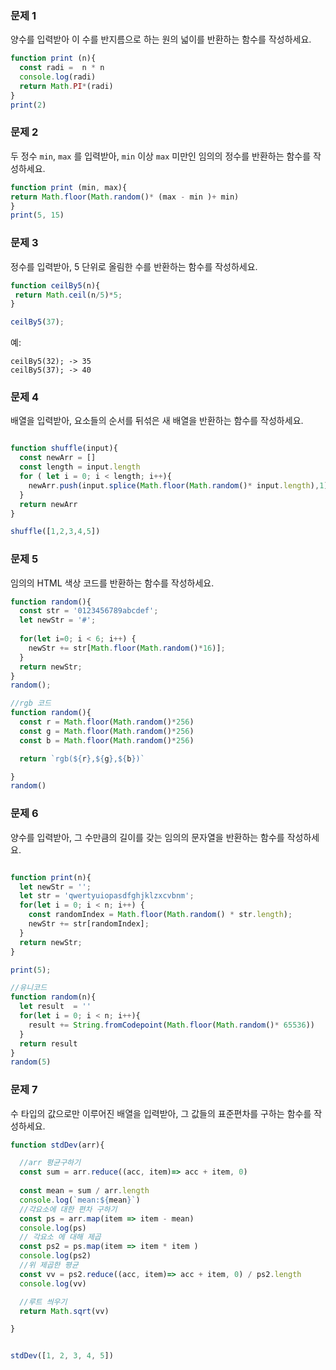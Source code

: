 ### 문제 1

양수를 입력받아 이 수를 반지름으로 하는 원의 넓이를 반환하는 함수를 작성하세요.
```js
function print (n){
  const radi =  n * n
  console.log(radi)
  return Math.PI*(radi)
}
print(2)

```

### 문제 2

두 정수 `min`, `max` 를 입력받아, `min` 이상 `max` 미만인 임의의 정수를 반환하는 함수를 작성하세요.

```js
function print (min, max){
return Math.floor(Math.random()* (max - min )+ min)
}
print(5, 15)

```

### 문제 3

정수를 입력받아, 5 단위로 올림한 수를 반환하는 함수를 작성하세요.


```js
function ceilBy5(n){
 return Math.ceil(n/5)*5;  
}

ceilBy5(37); 
```
예:
```
ceilBy5(32); -> 35
ceilBy5(37); -> 40
```

### 문제 4

배열을 입력받아, 요소들의 순서를 뒤섞은 새 배열을 반환하는 함수를 작성하세요.

```js

function shuffle(input){
  const newArr = []
  const length = input.length
  for ( let i = 0; i < length; i++){
    newArr.push(input.splice(Math.floor(Math.random()* input.length),1)[0]) 
  }
  return newArr
}

shuffle([1,2,3,4,5])

```

### 문제 5

임의의 HTML 색상 코드를 반환하는 함수를 작성하세요.

<!-- # 으로 시작 -->

```js 
function random(){
  const str = '0123456789abcdef';
  let newStr = '#';
  
  for(let i=0; i < 6; i++) {
    newStr += str[Math.floor(Math.random()*16)];
  }
  return newStr;
}
random();
```
```js
//rgb 코드
function random(){
  const r = Math.floor(Math.random()*256)
  const g = Math.floor(Math.random()*256)
  const b = Math.floor(Math.random()*256)

  return `rgb(${r},${g},${b})`

}
random()
```


### 문제 6

양수를 입력받아, 그 수만큼의 길이를 갖는 임의의 문자열을 반환하는 함수를 작성하세요.
```js

function print(n){
  let newStr = '';
  let str = 'qwertyuiopasdfghjklzxcvbnm';
  for(let i = 0; i < n; i++) {
    const randomIndex = Math.floor(Math.random() * str.length);
    newStr += str[randomIndex];
  }
  return newStr;
}

print(5);

```

```js
//유니코드
function random(n){
  let result  = ''
  for(let i = 0; i < n; i++){
    result += String.fromCodepoint(Math.floor(Math.random()* 65536))
  }
  return result
}
random(5)

```


### 문제 7

수 타입의 값으로만 이루어진 배열을 입력받아, 그 값들의 표준편차를 구하는 함수를 작성하세요.

```js
function stdDev(arr){

  //arr 평균구하기
  const sum = arr.reduce((acc, item)=> acc + item, 0)
  
  const mean = sum / arr.length
  console.log(`mean:${mean}`)
  //각요소에 대한 편차 구하기
  const ps = arr.map(item => item - mean)
  console.log(ps)
  // 각요소 에 대해 제곱
  const ps2 = ps.map(item => item * item )
  console.log(ps2)
  //위 제곱한 평균 
  const vv = ps2.reduce((acc, item)=> acc + item, 0) / ps2.length
  console.log(vv)

  //루트 씌우기
  return Math.sqrt(vv)

}


stdDev([1, 2, 3, 4, 5])
```